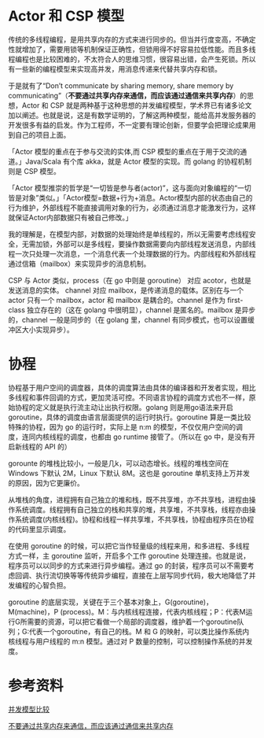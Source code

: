 # Actor 和 CSP 模型

传统的多线程编程，是用共享内存的方式来进行同步的。但当并行度变高，不确定性就增加了，需要用锁等机制保证正确性，但锁用得不好容易拉低性能。而且多线程编程也是比较困难的，不太符合人的思维习惯，很容易出错，会产生死锁。所以有一些新的编程模型来实现高并发，用消息传递来代替共享内存和锁。

于是就有了“Don’t communicate by sharing memory, share memory by communicating”（**不要通过共享内存来通信，而应该通过通信来共享内存**）的思想，Actor 和 CSP 就是两种基于这种思想的并发编程模型，学术界已有诸多论文加以阐述。也就是说，这是有数学证明的，了解这两种模型，能给高并发服务器的开发很多有益的启发。作为工程师，不一定要有理论创新，但要学会把理论成果用到自己的项目上面。

「Actor 模型的重点在于参与交流的实体,而 CSP 模型的重点在于用于交流的通道。」Java/Scala 有个库 akka，就是 Actor 模型的实现。而 golang 的协程机制则是 CSP 模型。

「Actor 模型推崇的哲学是“一切皆是参与者(actor)”，这与面向对象编程的“一切皆是对象”类似。」「Actor模型=数据+行为+消息。Actor模型内部的状态由自己的行为维护，外部线程不能直接调用对象的行为，必须通过消息才能激发行为，这样就保证Actor内部数据只有被自己修改。」

我的理解是，在模型内部，对数据的处理始终是单线程的，所以无需要考虑线程安全，无需加锁，外部可以是多线程，要操作数据需要向内部线程发送消息，内部线程一次只处理一次消息，一个消息代表一个处理数据的行为。内部线程和外部线程通过信箱（mailbox）来实现异步的消息机制。

CSP 与 Actor 类似，process（在 go 中则是 goroutine） 对应 acotor，也就是发送消息的实体。 channel 对应 mailbox，是传递消息的载体。区别在与一个 actor 只有一个 mailbox，actor 和 mailbox 是耦合的。channel 是作为 first-class 独立存在的（这在 golang 中很明显），channel 是匿名的。mailbox 是异步的，channel 一般是同步的（在 golang 里，channel 有同步模式，也可以设置缓冲区大小实现异步）。

# 协程

协程基于用户空间的调度器，具体的调度算法由具体的编译器和开发者实现，相比多线程和事件回调的方式，更加灵活可控。不同语言协程的调度方式也不一样，原始协程的定义就是执行流主动让出执行权限。golang 则是用go语法来开启 goroutine，具体的调度由语言层面提供的运行时执行。goroutine 算是一类比较特殊的协程，因为 go 的运行时，实际上是 n:m 的模型，不仅仅用户空间的调度，连同内核线程的调度，也都由 go runtime 接管了。（所以在 go 中，是没有开启新线程的 API 的）

gorounte 的堆栈比较小，一般是几k，可以动态增长。线程的堆栈空间在 Windows 下默认 2M，Linux 下默认 8M。这也是 goroutine 单机支持上万并发的原因，因为它更廉价。

从堆栈的角度，进程拥有自己独立的堆和栈，既不共享堆，亦不共享栈，进程由操作系统调度。线程拥有自己独立的栈和共享的堆，共享堆，不共享栈，线程亦由操作系统调度(内核线程)。协程和线程一样共享堆，不共享栈，协程由程序员在协程的代码里显示调度。

在使用 goroutine 的时候，可以把它当作轻量级的线程来用，和多进程、多线程方式一样，主 goroutine 监听，开启多个工作 goroutine 处理连接。也就是说，程序员可以以同步的方式来进行异步编程。通过 go 的封装，程序员可以不需要考虑回调、执行流切换等等传统异步编程，直接在上层写同步代码，极大地降低了并发编程的心智负担。

goroutine 的底层实现，关键在于三个基本对象上，G(goroutine)，M(machine)，P (process)。M：与内核线程连接，代表内核线程；P：代表M运行G所需要的资源，可以把它看做一个局部的调度器，维护着一个goroutine队列；G:代表一个goroutine，有自己的栈。M 和 G 的映射，可以类比操作系统内核线程与用户线程的 m:n 模型。通过对 P 数量的控制，可以控制操作系统的并发度。
# 参考资料
[并发模型比较](https://gobomb.github.io/post/high-concurrency-model/?hmsr=toutiao.io&utm_medium=toutiao.io&utm_source=toutiao.io)

[不要通过共享内存来通信，而应该通过通信来共享内存](https://www.zhihu.com/question/58004055)
